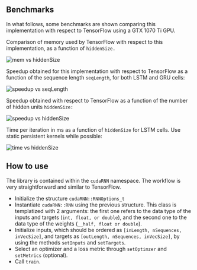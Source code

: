 ## Benchmarks
In what follows, some benchmarks are shown comparing this implementation with respect to TensorFlow using a GTX 1070 Ti GPU.

Comparison of memory used by TensorFlow with respect to this implementation, as a function of ```hiddenSize.```

![mem vs hiddenSize](https://user-images.githubusercontent.com/82059515/113897863-b230bf00-97a1-11eb-926e-9491edb9d651.png)


Speedup obtained for this implementation with respect to TensorFlow as a function of the sequence length ```seqLength```, for both LSTM and GRU cells:

![speedup vs seqLength](https://user-images.githubusercontent.com/82059515/113898067-e6a47b00-97a1-11eb-8da6-1e9be66ff87c.png)


Speedup obtained with respect to TensorFlow as a function of the number of hidden units ```hiddenSize:```

![speedup vs hiddenSize](https://user-images.githubusercontent.com/82059515/113898061-e5734e00-97a1-11eb-9845-052fe8b00b13.png)


Time per iteration in ms as a function of ```hiddenSize``` for LSTM cells. Use static persistent kernels while possible:

![time vs hiddenSize](https://user-images.githubusercontent.com/82059515/113898072-e73d1180-97a1-11eb-8265-4b0f084bc85e.png)


## How to use

The library is contained within the ```cudaRNN``` namespace. The workflow is very straightforward and similar to TensorFlow.

- Initialize the structure ```cudaRNN::RNNOptions_t```
- Instantiate ```cudaRNN::RNN``` using the previous structure. This class is templatized with 2 arguments: the first one refers to the data type of the inputs and targets (```int, float, or double```), and the second one to the data type of the weights (```__half, float or double```).
- Initialize inputs, which should be ordered as ```[inLength, nSequences, inVecSize]```, and targets as ```[outLength, nSequences, inVecSize]```, by using the methods ```setInputs``` and ```setTargets```.
- Select an optimizer and a loss metric through ```setOptimzer``` and ```setMetrics``` (optional).
- Call ```train```.
